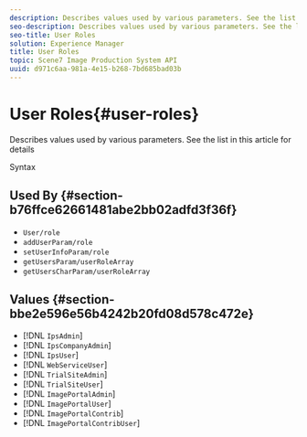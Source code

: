 ```yaml
---
description: Describes values used by various parameters. See the list in this article for details
seo-description: Describes values used by various parameters. See the list in this article for details
seo-title: User Roles
solution: Experience Manager
title: User Roles
topic: Scene7 Image Production System API
uuid: d971c6aa-981a-4e15-b268-7bd685bad03b
---
```


# User Roles{#user-roles}

Describes values used by various parameters. See the list in this article for details

 Syntax 

## Used By {#section-b76ffce62661481abe2bb02adfd3f36f}

* `User/role` 
* `addUserParam/role` 
* `setUserInfoParam/role` 
* `getUsersParam/userRoleArray` 
* `getUsersCharParam/userRoleArray`

## Values {#section-bbe2e596e56b4242b20fd08d578c472e}

* [!DNL `IpsAdmin`] 
* [!DNL `IpsCompanyAdmin`] 
* [!DNL `IpsUser`] 
* [!DNL `WebServiceUser`] 
* [!DNL `TrialSiteAdmin`] 
* [!DNL `TrialSiteUser`] 
* [!DNL `ImagePortalAdmin`] 
* [!DNL `ImagePortalUser`] 
* [!DNL `ImagePortalContrib`] 
* [!DNL `ImagePortalContribUser`]

